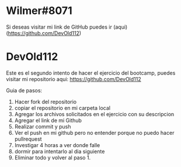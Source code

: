 # Wilmer#8071


Si deseas visitar mi link de GitHub puedes ir (aqui)(https://github.com/DevOld112)

# DevOld112

Este es el segundo intento de hacer el ejercicio del bootcamp, puedes visitar mi repositorio aqui: https://github.com/DevOld112

Guia de pasos:

1) Hacer fork del repositorio
2) copiar el repositorio en mi carpeta local
3) Agregar los archivos solicitados en el ejercicio con su descripcion
4) Agregar el link de mi Github
5) Realizar commit y push
6) Ver el push en mi github pero no entender porque no puedo hacer pullrequest
7) Investigar 4 horas a ver donde falle
8) dormir para intentarlo al dia siguiente
9) Eliminar todo y volver al paso 1.
